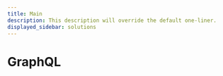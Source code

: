 ```yaml
---
title: Main
description: This description will override the default one-liner.
displayed_sidebar: solutions
---
```


# GraphQL